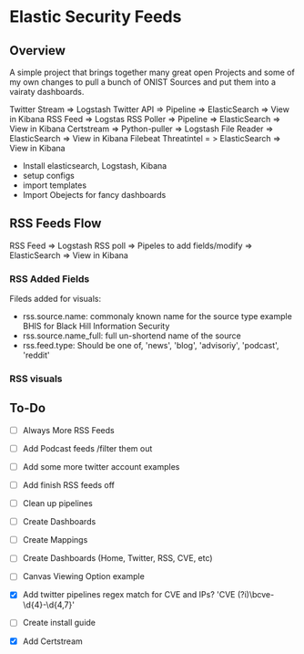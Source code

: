 # Elastic Security Feeds

## Overview
A simple project that brings together many great open Projects and some of my own changes to pull a bunch of ONIST Sources and put them into a vairaty dashboards.

Twitter Stream => Logstash Twitter API => Pipeline => ElasticSearch => View in Kibana
RSS Feed => Logstas RSS Poller => Pipeline => ElasticSearch => View in Kibana
Certstream => Python-puller => Logstash File Reader => ElasticSearch => View in Kibana
Filebeat Threatintel = > ElasticSearch => View in Kibana

- Install elasticsearch, Logstash, Kibana
- setup configs
- import templates
- Import Obejects for fancy dashboards

## RSS Feeds Flow
RSS Feed => Logstash RSS poll => Pipeles to add fields/modify => ElasticSearch => View in Kibana

### RSS Added Fields
Fileds added for visuals:
- rss.source.name: commonaly known name for the source type example BHIS for Black Hill Information Security
- rss.source.name_full: full un-shortend name of the source
- rss.feed.type: Should be one of, 'news', 'blog', 'advisoriy', 'podcast', 'reddit'

### RSS visuals


## To-Do
- [ ] Always More RSS Feeds
- [ ] Add Podcast feeds /filter them out
- [ ] Add some more twitter account examples
- [ ] Add finish RSS feeds off
- [ ] Clean up pipelines
- [ ] Create Dashboards
- [ ] Create Mappings 
- [ ] Create Dashboards (Home, Twitter, RSS, CVE, etc)
- [ ] Canvas Viewing Option example 
- [x] Add twitter pipelines regex match for CVE and IPs? 'CVE (?i)\bcve\-\d{4}-\d{4,7}'
- [ ] Create install guide

- [x] Add Certstream
